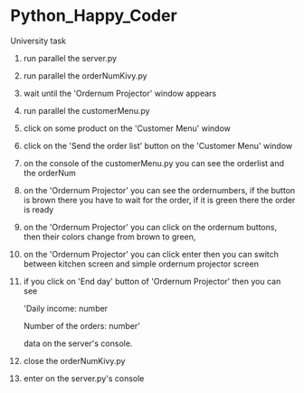 # Python_Happy_Coder
University task

1. run parallel the server.py
2. run parallel the orderNumKivy.py
3. wait until the 'Ordernum Projector' window appears
4. run parallel the customerMenu.py
5. click on some product on the 'Customer Menu' window
6. click on the 'Send the order list' button on the 'Customer Menu' window
7. on the console of the customerMenu.py you can see the orderlist and the orderNum
8. on the 'Ordernum Projector' you can see the ordernumbers, if the button is brown there you have to wait for the order, if it is green there the order is ready
9. on the 'Ordernum Projector' you can click on the ordernum buttons, then their colors change from brown to green,
10. on the 'Ordernum Projector' you can click enter then you can switch between kitchen screen and simple ordernum projector screen
11. if you click on 'End day' button of 'Ordernum Projector' then you can see 

    'Daily income:  number
    
    Number of the orders:  number'
    
    data on the server's console.

12. close the orderNumKivy.py
13. enter on the server.py's console
